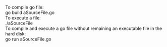 To compile go file:<br>
 go build aSourceFile.go <br>
To execute a file:<br>
   ./aSourceFile<br>
To compile and execute a go file without remaining an executable file in the hard disk:<br>
   go run aSourceFile.go